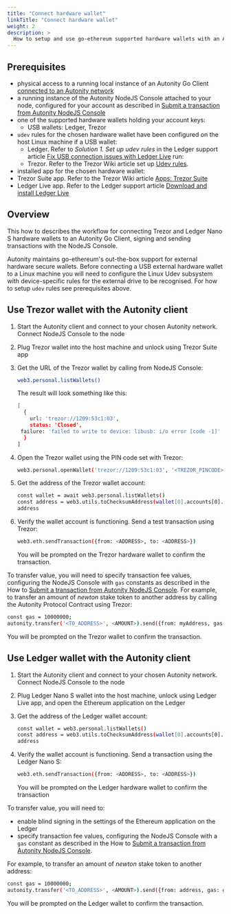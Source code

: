 ```yaml
---
title: "Connect hardware wallet"
linkTitle: "Connect hardware wallet"
weight: 2
description: >
  How to setup and use go-ethereum supported hardware wallets with an Autonity Go Client node, using the NodeJS Console
---
```


## Prerequisites

- physical access to a running local instance of an Autonity Go Client [connected to an Autonity network](/node-operators/run-aut/)
- a running instance of the Autonity NodeJS Console attached to your node, configured for your account as described in [Submit a transaction from Autonity NodeJS Console
](/account-holders/submit-trans-autcli/)
- one of the supported hardware wallets holding your account keys:
  - USB wallets: Ledger, Trezor
- `udev` rules for the chosen hardware wallet have been configured on the host Linux machine if a USB wallet:
  - Ledger. Refer to *Solution 1. Set up udev rules* in the Ledger support article [Fix USB connection issues with Ledger Live](https://support.ledger.com/hc/en-us/articles/115005165269-Fix-connection-issues?support=true) run:
  - Trezor. Refer to the Trezor Wiki article set up [Udev rules](https://wiki.trezor.io/Udev_rules).
- installed app for the chosen hardware wallet:
 - Trezor Suite app. Refer to the Trezor Wiki article [Apps: Trezor Suite](https://wiki.trezor.io/Apps:Trezor_Suite)
 - Ledger Live app. Refer to the Ledger support article [Download and install Ledger Live](https://support.ledger.com/hc/en-us/articles/4404389606417-Download-and-install-Ledger-Live?docs=true)


## Overview
This how to describes the workflow for connecting Trezor and Ledger Nano S hardware wallets to an Autonity Go Client, signing and sending transactions with the NodeJS Console.

Autonity maintains go-ethereum's out-the-box support for external hardware secure wallets. Before connecting a USB external hardware wallet to a Linux machine you will need to configure the Linux Udev subsystem with device-specific rules for the external drive to be recognised. For how to setup `udev` rules see prerequisites above.


## Use Trezor wallet with the Autonity client

1. Start the Autonity client and connect to your chosen Autonity network. Connect NodeJS Console to the node

2. Plug Trezor wallet into the host machine and unlock using Trezor Suite app

3. Get the URL of the Trezor wallet by calling from NodeJS Console:

   ```bash
   web3.personal.listWallets()
   ```
   The result will look something like this:

   ```bash
   [
     {
       url: 'trezor://1209:53c1:03',
       status: 'Closed',
    failure: 'failed to write to device: libusb: i/o error [code -1]'
     }
   ]
   ```

4. Open the Trezor wallet using the PIN code  set with Trezor:

   ```bash
   web3.personal.openWallet('trezor://1209:53c1:03', '<TREZOR_PINCODE>')
   ```

5. Get the address of the Trezor wallet account:

   ```bash
   const wallet = await web3.personal.listWallets()
   const address = web3.utils.toChecksumAddress(wallet[0].accounts[0].address)
   address
   ```

6. Verify the wallet account is functioning. Send a test transaction using Trezor:

   ```bash
   web3.eth.sendTransaction({from: <ADDRESS>, to: <ADDRESS>})
   ```
   You will be prompted on the Trezor hardware wallet to confirm the transaction.

To transfer value, you will need to specify transaction fee values, configuring the NodeJS Console with `gas` constants as described in the How to [Submit a transaction from Autonity NodeJS Console](/account-holders/submit-trans-autcli/). For example, to transfer an amount of _newton_ stake token to another address by calling the Autonity Protocol Contract using Trezor:

```bash
const gas = 10000000;
autonity.transfer('<TO_ADDRESS>', <AMOUNT>).send({from: myAddress, gas: gas})
```

You will be prompted on the Trezor wallet to confirm the transaction.


## Use Ledger wallet with the Autonity client

1. Start the Autonity client and connect to your chosen Autonity network. Connect NodeJS Console to the node

2. Plug Ledger Nano S wallet into the host machine, unlock using Ledger Live app, and open the Ethereum application on the Ledger

3. Get the address of the Ledger wallet account:

   ```bash
   const wallet = web3.personal.listWallets()
   const address = web3.utils.toChecksumAddress(wallet[0].accounts[0].address)
   address
   ```

4. Verify the wallet account is functioning. Send a transaction using the Ledger Nano S:

   ```bash
   web3.eth.sendTransaction({from: <ADDRESS>, to: <ADDRESS>})
   ```
   You will be prompted on the Ledger hardware wallet to confirm the transaction


To transfer value, you will need to:

- enable blind signing in the settings of the Ethereum application on the Ledger
- specify transaction fee values, configuring the NodeJS Console with a `gas` constant as described in the How to [Submit a transaction from Autonity NodeJS Console](/account-holders/submit-trans-autcli/).

For example, to transfer an amount of _newton_ stake token to another address:

   ```bash
   const gas = 10000000;
   autonity.transfer('<TO_ADDRESS>', <AMOUNT>).send({from: address, gas: gas})
   ```
You will be prompted on the Ledger wallet to confirm the transaction.
